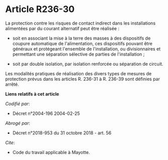 # Article R236-30

La protection contre les risques de contact indirect dans les installations alimentées par du courant alternatif peut être
réalisée :

- soit en associant la mise à la terre des masses à des dispositifs de coupure automatique de l'alimentation, ces dispositifs
pouvant être généraux et protégeant l'ensemble de l'installation, ou divisionnaires et permettant une séparation sélective de
parties de l'installation ;

- soit par double isolation, par isolation renforcée ou séparation de circuit.

Les modalités pratiques de réalisation des divers types de mesures de protection prévus dans les articles R. 236-31 à R.
236-39 sont définies par arrêté.

**Liens relatifs à cet article**

_Codifié par_:

  - Décret n°2004-196 2004-02-25

_Abrogé par_:

  - Décret n°2018-953 du 31 octobre 2018 - art. 56

_Cite_:

  - Code du travail applicable à Mayotte.
